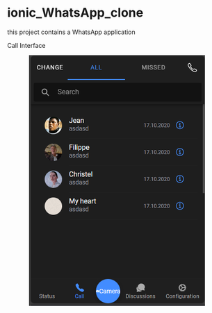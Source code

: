 # ionic_WhatsApp_clone
this project contains a WhatsApp application 
<p>Call Interface</p>
<p align="center">
  <img  src="whatsapp.PNG">
</p>
